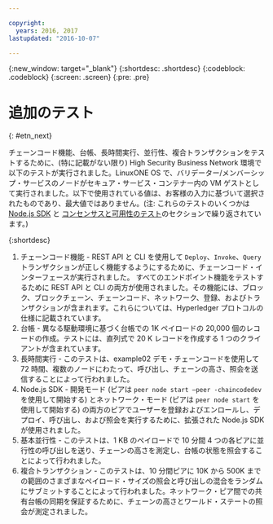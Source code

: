 ```yaml
---

copyright:
  years: 2016, 2017
lastupdated: "2016-10-07"

---
```


{:new_window: target="_blank"}
{:shortdesc: .shortdesc}
{:codeblock: .codeblock}
{:screen: .screen}
{:pre: .pre}


# 追加のテスト
{: #etn_next}


チェーンコード機能、台帳、長時間実行、並行性、複合トランザクションをテストするために、(特に記載がない限り) High Security Business Network 環境で以下のテストが実行されました。LinuxONE OS で、バリデーター/メンバーシップ・サービスのノードがセキュア・サービス・コンテナー内の VM ゲストとして実行されました。以下で使用されている値は、お客様の入力に基づいて選択されたものであり、最大値ではありません。(注: これらのテストのいくつかは [Node.js SDK](etn_txn.html) と [コンセンサスと可用性のテスト](etn_pbft.html)のセクションで繰り返されています。)

{:shortdesc}

1. チェーンコード機能 - REST API と CLI を使用して `Deploy`、`Invoke`、`Query` トランザクションが正しく機能するようにするために、チェーンコード・インターフェースが実行されました。
すべてのエンドポイント機能をテストするために REST API と CLI の両方が使用されました。その機能には、ブロック、ブロックチェーン、チェーンコード、ネットワーク、登録、およびトランザクションが含まれます。これらについては、Hyperledger プロトコルの仕様に記載されています。
2. 台帳 - 異なる駆動環境に基づく台帳での 1K ペイロードの 20,000 個のレコードの作成。テストには、直列式で 20 K レコードを作成する 1 つのクライアントが含まれています。
3. 長時間実行 - このテストは、example02 デモ・チェーンコードを使用して 72 時間、複数のノードにわたって、呼び出し、チェーンの高さ、照会を送信することによって行われました。
4. Node.js SDK - 開発モード (ピアは `peer node start –peer -chaincodedev` を使用して開始する) とネットワーク・モード (ピアは `peer node start` を使用して開始する) の両方のピアでユーザーを登録およびエンロールし、デプロイ、呼び出し、および照会を実行するために、拡張された Node.js SDK が使用されました。
5. 基本並行性 - このテストは、1 KB のペイロードで 10 分間 4 つの各ピアに並行性の呼び出しを送り、チェーンの高さを測定し、台帳の状態を照会することによって行われました。
6. 複合トランザクション - このテストは、10 分間ピアに 10K から 500K までの範囲のさまざまなペイロード・サイズの照会と呼び出しの混合をランダムにサブミットすることによって行われました。ネットワーク・ピア間での共有台帳の同期を保証するために、チェーンの高さとワールド・ステートの照会が測定されました。
